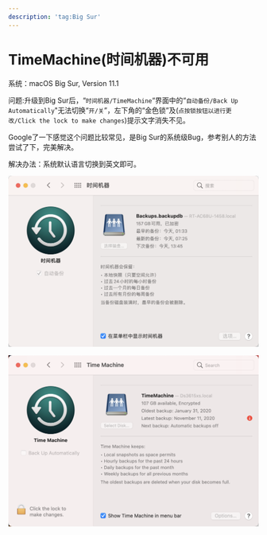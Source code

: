 ```yaml
---
description: 'tag:Big Sur'
---
```


# TimeMachine\(时间机器\)不可用

系统：macOS Big Sur, Version 11.1

问题:升级到Big Sur后，“`时间机器/TimeMachine`“界面中的“`自动备份/Back Up Automatically`"无法切换“`开/关`”，左下角的“金色锁”及\(`点按锁按钮以进行更改/Click the lock to make changes`\)提示文字消失不见。

Google了一下感觉这个问题比较常见，是Big Sur的系统级Bug，参考别人的方法尝试了下，完美解决。

解决办法：系统默认语言切换到英文即可。

![&#x56FE;1&#xFF1A;&#x4E2D;&#x6587;&#x4E0B;&#x4E0D;&#x53EF;&#x66F4;&#x6539;&#x8BBE;&#x7F6E;](.gitbook/assets/image%20%2854%29.png)

![&#x56FE;2&#xFF1A;&#x82F1;&#x6587;&#x4E0B;&#x6062;&#x590D;&#x6B63;&#x5E38;](.gitbook/assets/image%20%2830%29.png)

